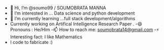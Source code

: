 - 👋 Hi, I’m @soumo99 / SOUMOBRATA MANNA 
- 👀 I’m interested in ... Data science and python development
- 🌱 I’m currently learning ...full stack development/algorithms
- Currently working on Artifical Intelligence Research Paper . 
-😄 Pronouns : He/Him
-📫 How to reach me: soumobrata14@gmail.com
-⚡ Interesting fact: I like Mathematics 
- I code to fabricate :)




<!---
soumo99/soumo99 is a ✨ special ✨ repository because its `README.md` (this file) appears on your GitHub profile.
You can click the Preview link to take a look at your changes.
--->
